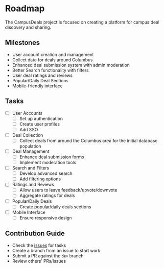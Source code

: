 # Roadmap

The CampusDeals project is focused on creating a platform for campus deal discovery and sharing.

## Milestones
- User account creation and management
- Collect data for deals around Columbus
- Enhanced deal submission system with admin moderation
- Better Search functionality with filters
- User deal ratings and reviews
- Popular/Daily Deal Sections
- Mobile-friendly interface

## Tasks
- [ ] User Accounts
  - [ ] Set up authentication
  - [ ] Create user profiles
  - [ ] Add SSO
- [ ] Deal Collection
  - [ ] Collect deals from around the Columbus area for the initial database population
- [ ] Deal Management
  - [ ] Enhance deal submission forms
  - [ ] Implement moderation tools
- [ ] Search and Filters
  - [ ] Develop advanced search
  - [ ] Add filtering options
- [ ] Ratings and Reviews
  - [ ] Allow users to leave feedback/upvote/downvote
  - [ ] Aggregate ratings for deals
- [ ] Popular/Daily Deals
  - [ ] Create popular/daily deals sections
- [ ] Mobile Interface
  - [ ] Ensure responsive design

## Contribution Guide
- Check the [issues](https://github.com/benborszcz/CampusDeals/issues) for tasks
- Create a branch from an issue to start work
- Submit a PR against the `dev` branch
- Review others' PRs/Issues
